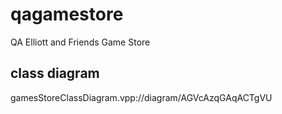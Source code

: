 # qagamestore
QA Elliott and Friends Game Store

## class diagram
gamesStoreClassDiagram.vpp://diagram/AGVcAzqGAqACTgVU
